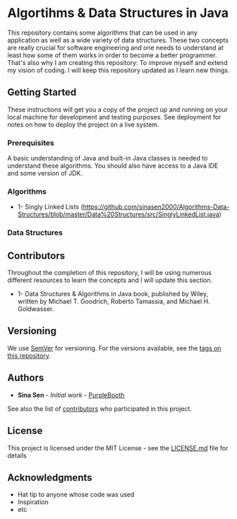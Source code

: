 # Algortihms & Data Structures in Java

This repository contains some algorithms that can be used in any application as well as a wide variety of data structures. These two concepts are really crucial for software engineering and one needs to understand at least how some of them works in order to become a better programmer. That's also why I am creating this repository: To improve myself and extend my vision of coding. I will keep this repository updated as I learn new things.

## Getting Started

These instructions will get you a copy of the project up and running on your local machine for development and testing purposes. See deployment for notes on how to deploy the project on a live system.

### Prerequisites

A basic understanding of Java and built-in Java classes is needed to understand these algorithms. You should also have access to a Java IDE and some version of JDK.

### Algorithms

- 1- Singly Linked Lists (https://github.com/sinasen2000/Algorithms-Data-Structures/blob/master/Data%20Structures/src/SinglyLinkedList.java)


### Data Structures


## Contributors

Throughout the completion of this repository, I will be using numerous different resources to learn the concepts and I will update this section.

- 1- Data Structures & Algorithms in Java book, published by Wiley, written by Michael T. Goodrich, Roberto Tamassia, and Michael H. Goldwasser.


## Versioning

We use [SemVer](http://semver.org/) for versioning. For the versions available, see the [tags on this repository](https://github.com/your/project/tags). 

## Authors

* **Sina Sen** - *Initial work* - [PurpleBooth](https://github.com/sinasen2000)

See also the list of [contributors](https://github.com/your/project/contributors) who participated in this project.

## License

This project is licensed under the MIT License - see the [LICENSE.md](LICENSE.md) file for details

## Acknowledgments

* Hat tip to anyone whose code was used
* Inspiration
* etc